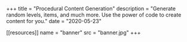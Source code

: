 +++
title = "Procedural Content Generation"
description = "Generate random levels, items, and much more. Use the power of code to create content for you."
date = "2020-05-23"

[[resources]]
name = "banner"
src = "banner.jpg"
+++
